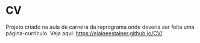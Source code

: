 # CV

Projeto criado na aula de carreira da reprograma onde deveria ser feita uma página-currículo.
Veja aqui: https://elaineestainer.github.io/CV/
